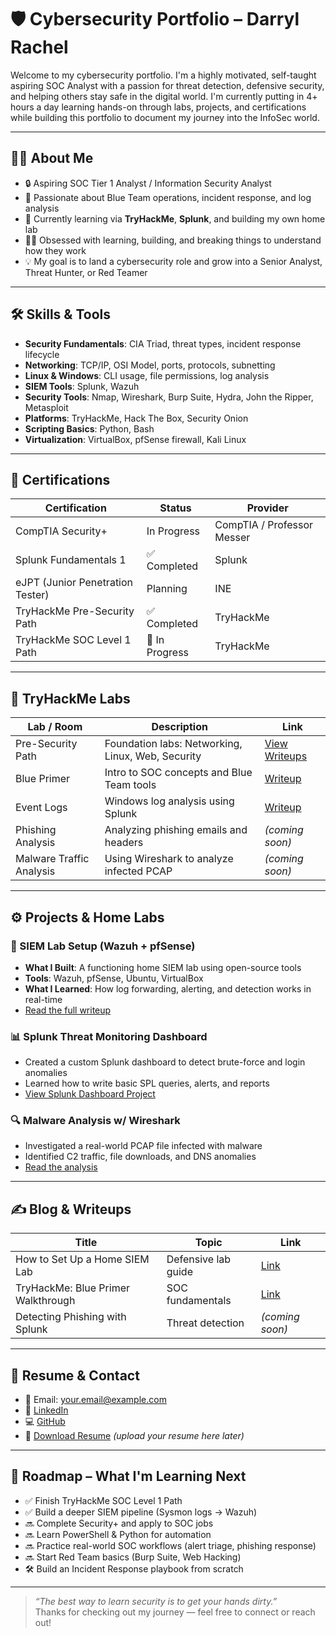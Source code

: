 # 🛡️ Cybersecurity Portfolio – Darryl Rachel

Welcome to my cybersecurity portfolio. I'm a highly motivated, self-taught aspiring SOC Analyst with a passion for threat detection, defensive security, and helping others stay safe in the digital world. I'm currently putting in 4+ hours a day learning hands-on through labs, projects, and certifications while building this portfolio to document my journey into the InfoSec world.

---

## 👨‍💻 About Me

- 🔒 Aspiring SOC Tier 1 Analyst / Information Security Analyst  
- 🧠 Passionate about Blue Team operations, incident response, and log analysis  
- 🧰 Currently learning via **TryHackMe**, **Splunk**, and building my own home lab  
- 🧗‍♂️ Obsessed with learning, building, and breaking things to understand how they work  
- 💡 My goal is to land a cybersecurity role and grow into a Senior Analyst, Threat Hunter, or Red Teamer

---

## 🛠️ Skills & Tools

- **Security Fundamentals**: CIA Triad, threat types, incident response lifecycle  
- **Networking**: TCP/IP, OSI Model, ports, protocols, subnetting  
- **Linux & Windows**: CLI usage, file permissions, log analysis  
- **SIEM Tools**: Splunk, Wazuh  
- **Security Tools**: Nmap, Wireshark, Burp Suite, Hydra, John the Ripper, Metasploit  
- **Platforms**: TryHackMe, Hack The Box, Security Onion  
- **Scripting Basics**: Python, Bash  
- **Virtualization**: VirtualBox, pfSense firewall, Kali Linux  

---

## 📜 Certifications

| Certification | Status | Provider |
|---------------|--------|----------|
| CompTIA Security+ | In Progress | CompTIA / Professor Messer  
| Splunk Fundamentals 1 | ✅ Completed | Splunk  
| eJPT (Junior Penetration Tester) | Planning | INE  
| TryHackMe Pre-Security Path | ✅ Completed | TryHackMe  
| TryHackMe SOC Level 1 Path | 🧠 In Progress | TryHackMe  

---

## 🧪 TryHackMe Labs

| Lab / Room | Description | Link |
|------------|-------------|------|
| Pre-Security Path | Foundation labs: Networking, Linux, Web, Security | [View Writeups](./TryHackMe/Pre-Security)  
| Blue Primer | Intro to SOC concepts and Blue Team tools | [Writeup](./TryHackMe/SOC-Level-1/blue-primer.md)  
| Event Logs | Windows log analysis using Splunk | [Writeup](./TryHackMe/SOC-Level-1/event-logs.md)  
| Phishing Analysis | Analyzing phishing emails and headers | *(coming soon)*  
| Malware Traffic Analysis | Using Wireshark to analyze infected PCAP | *(coming soon)*

---

## ⚙️ Projects & Home Labs

### 🧠 SIEM Lab Setup (Wazuh + pfSense)
- **What I Built**: A functioning home SIEM lab using open-source tools  
- **Tools**: Wazuh, pfSense, Ubuntu, VirtualBox  
- **What I Learned**: How log forwarding, alerting, and detection works in real-time  
- [Read the full writeup](./Projects/siem-lab-setup.md)

### 📊 Splunk Threat Monitoring Dashboard
- Created a custom Splunk dashboard to detect brute-force and login anomalies  
- Learned how to write basic SPL queries, alerts, and reports  
- [View Splunk Dashboard Project](./Splunk/fundamentals-1-cert.md)

### 🔍 Malware Analysis w/ Wireshark
- Investigated a real-world PCAP file infected with malware  
- Identified C2 traffic, file downloads, and DNS anomalies  
- [Read the analysis](./Projects/malware-analysis-with-wireshark.md)

---

## ✍️ Blog & Writeups

| Title | Topic | Link |
|-------|-------|------|
| How to Set Up a Home SIEM Lab | Defensive lab guide | [Link](./Projects/siem-lab-setup.md)  
| TryHackMe: Blue Primer Walkthrough | SOC fundamentals | [Link](./TryHackMe/SOC-Level-1/blue-primer.md)  
| Detecting Phishing with Splunk | Threat detection | *(coming soon)*

---

## 📄 Resume & Contact

- 📧 Email: your.email@example.com  
- 🔗 [LinkedIn](https://linkedin.com/in/yourusername)  
- 💻 [GitHub](https://github.com/yourusername)  
- 📝 [Download Resume](./Darryl-Rachel-Cybersecurity-Resume.pdf) *(upload your resume here later)*

---

## 🧭 Roadmap – What I'm Learning Next

- ✅ Finish TryHackMe SOC Level 1 Path  
- ✅ Build a deeper SIEM pipeline (Sysmon logs → Wazuh)  
- 🔜 Complete Security+ and apply to SOC jobs  
- 🔜 Learn PowerShell & Python for automation  
- 🔜 Practice real-world SOC workflows (alert triage, phishing response)  
- 🔜 Start Red Team basics (Burp Suite, Web Hacking)  
- 🛠️ Build an Incident Response playbook from scratch

---

> *“The best way to learn security is to get your hands dirty.”*  
> Thanks for checking out my journey — feel free to connect or reach out!
